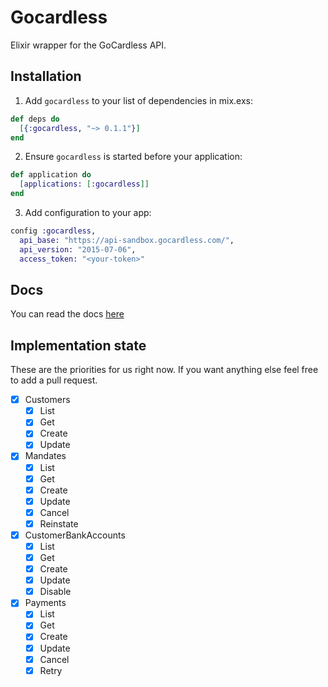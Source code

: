 # Gocardless

Elixir wrapper for the GoCardless API.

## Installation

1. Add `gocardless` to your list of dependencies in mix.exs:

```elixir
def deps do
  [{:gocardless, "~> 0.1.1"}]
end
```

2. Ensure `gocardless` is started before your application:

```elixir
def application do
  [applications: [:gocardless]]
end
```

3. Add configuration to your app:

```elixir
config :gocardless,
  api_base: "https://api-sandbox.gocardless.com/",
  api_version: "2015-07-06",
  access_token: "<your-token>"
```

## Docs

You can read the docs [here](https://hexdocs.pm/gocardless)

## Implementation state

These are the priorities for us right now. If you want anything else feel free to add a pull request.

- [x] Customers
  - [x] List
  - [x] Get
  - [x] Create
  - [x] Update
- [x] Mandates
  - [x] List
  - [x] Get
  - [x] Create
  - [x] Update
  - [x] Cancel
  - [x] Reinstate
- [x] CustomerBankAccounts
  - [x] List
  - [x] Get
  - [x] Create
  - [x] Update
  - [x] Disable
- [x] Payments
  - [x] List
  - [x] Get
  - [x] Create
  - [x] Update
  - [x] Cancel
  - [x] Retry
